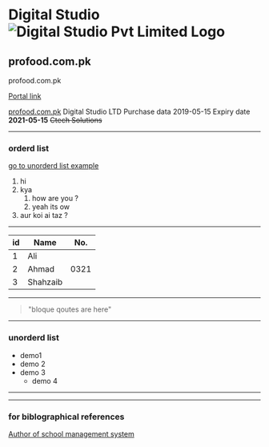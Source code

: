 # Digital Studio ![Digital Studio Pvt Limited Logo](https://lh4.googleusercontent.com/-iTqOrg25K3E/AAAAAAAAAAI/AAAAAAAAAAA/AKmTcTtIdB4/s44-p-k-no-ns-nd/photo.jpg)

## profood.com.pk

profood.com.pk

[Portal link](https://pk6.pknic.net.pk/pk5/login.PK "click me")

[profood.com.pk](profood.com.pk "domain that i own")
Digital Studio LTD
Purchase data 2019-05-15
Expiry date **2021-05-15**
~~Ctech Solutions~~

- - -

### orderd list

[go to unorderd list example](#unorderd-list "for on same page navigation")

1. hi
2. kya
    1. how are you ?
    2. yeah its ow
3. aur koi ai taz ?

- - -

id | Name | No. |
---| ---  | --- |
1 | Ali |
2 | Ahmad | 0321 |
3 | Shahzaib |

- - -

> "bloque
> qoutes
> are
> here"

- - -

### unorderd list

- demo1
- demo 2
- demo 3
  - demo 4

- - -

- - -

### for biblographical references

[Author of school management system][hrshadhin]

[hrshadhin]: https://github.com/hrshadhin/school-management-system

